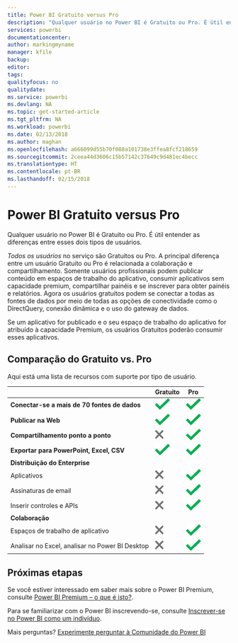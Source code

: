 ```yaml
---
title: Power BI Gratuito versus Pro
description: "Qualquer usuário no Power BI é Gratuito ou Pro. É útil entender as diferenças entre esses dois tipos de usuários."
services: powerbi
documentationcenter: 
author: markingmyname
manager: kfile
backup: 
editor: 
tags: 
qualityfocus: no
qualitydate: 
ms.service: powerbi
ms.devlang: NA
ms.topic: get-started-article
ms.tgt_pltfrm: NA
ms.workload: powerbi
ms.date: 02/13/2018
ms.author: maghan
ms.openlocfilehash: a666099d55b70f088a101738e3ffea8fcf218659
ms.sourcegitcommit: 2ceea44d3606c15b57142c37649c9d481ec4becc
ms.translationtype: HT
ms.contentlocale: pt-BR
ms.lasthandoff: 02/15/2018
---
```

# <a name="power-bi-free-vs-pro"></a>Power BI Gratuito versus Pro
Qualquer usuário no Power BI é Gratuito ou Pro. É útil entender as diferenças entre esses dois tipos de usuários.

*Todos os usuários* no serviço são Gratuitos ou Pro. A principal diferença entre um usuário Gratuito ou Pro é relacionada a colaboração e compartilhamento. Somente usuários profissionais podem publicar conteúdo em espaços de trabalho do aplicativo, consumir aplicativos sem capacidade premium, compartilhar painéis e se inscrever para obter painéis e relatórios. Agora os usuários gratuitos podem se conectar a todas as fontes de dados por meio de todas as opções de conectividade como o DirectQuery, conexão dinâmica e o uso do gateway de dados.

Se um aplicativo for publicado e o seu espaço de trabalho do aplicativo for atribuído à capacidade Premium, os usuários Gratuitos poderão consumir esses aplicativos.

## <a name="free-vs-pro-comparison"></a>Comparação do Gratuito vs. Pro
Aqui está uma lista de recursos com suporte por tipo de usuário.

|  | Gratuito | Pro |
| --- | --- | --- |
| **Conectar-se a mais de 70 fontes de dados** |![](media/service-free-vs-pro/available.png "Disponível") |![](media/service-free-vs-pro/available.png "Disponível") |
| **Publicar na Web** |![](media/service-free-vs-pro/available.png "Disponível") |![](media/service-free-vs-pro/available.png "Disponível") |
| **Compartilhamento ponto a ponto** |![](media/service-free-vs-pro/not-available.png "Não disponível") |![](media/service-free-vs-pro/available.png "Disponível") |
| **Exportar para PowerPoint, Excel, CSV** |![](media/service-free-vs-pro/available.png "Disponível") |![](media/service-free-vs-pro/available.png "Disponível") |
| **Distribuição do Enterprise** | | |
| Aplicativos |![](media/service-free-vs-pro/not-available.png "Não disponível") |![](media/service-free-vs-pro/available.png "Disponível") |
| Assinaturas de email |![](media/service-free-vs-pro/not-available.png "Não disponível") |![](media/service-free-vs-pro/available.png "Disponível") |
| Inserir controles e APIs |![](media/service-free-vs-pro/not-available.png "Não disponível") |![](media/service-free-vs-pro/available.png "Disponível") |
| **Colaboração** | | |
| Espaços de trabalho de aplicativo |![](media/service-free-vs-pro/not-available.png "Não disponível") |![](media/service-free-vs-pro/available.png "Disponível") |
| Analisar no Excel, analisar no Power BI Desktop |![](media/service-free-vs-pro/not-available.png "Não disponível") |![](media/service-free-vs-pro/available.png "Disponível") |

## <a name="next-steps"></a>Próximas etapas
Se você estiver interessado em saber mais sobre o Power BI Premium, consulte [Power BI Premium – o que é isto?](service-premium.md).

Para se familiarizar com o Power BI inscrevendo-se, consulte [Inscrever-se no Power BI como um indivíduo](service-self-service-signup-for-power-bi.md).

Mais perguntas? [Experimente perguntar à Comunidade do Power BI](https://community.powerbi.com/)

